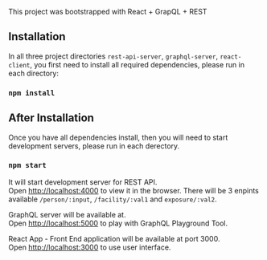 This project was bootstrapped with React + GrapQL + REST

## Installation

In all three project directories `rest-api-server`, `graphql-server`, `react-client`, you first need to install all required dependencies, please run in each directory:

### `npm install`

## After Installation

Once you have all dependencies install, then you will need to start development servers, please run in each derectory.

### `npm start`

It will start development server for REST API.<br />
Open [http://localhost:4000](http://localhost:4000) to view it in the browser. There will be 3 enpints available `/person/:input`, `/facility/:val1` and `exposure/:val2`.

GraphQL server will be available at.<br />
Open [http://localhost:5000](http://localhost:5000) to play with GraphQL Playground Tool.

React App - Front End application will be available at port 3000.<br />
Open [http://localhost:3000](http://localhost:3000) to use user interface.
